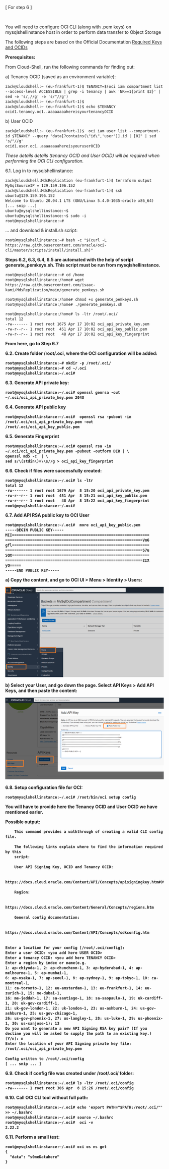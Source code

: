 [ For step 6 ]

<br>

You will need to configure OCI CLI (along with .pem keys) on mysqlshellinstance host in order to perform data transfer to Object Storage

The following steps are based on the Official Documentation <a href="https://docs.oracle.com/en-us/iaas/Content/API/Concepts/apisigningkey.htm#Required_Keys_and_OCIDs">Required Keys and OCIDs</a>

<b> Prerequisites: </b>

From Cloud-Shell, run the following commands for finding out:

a) Tenancy OCID (saved as an environment variable):
```
zack@cloudshell:~ (eu-frankfurt-1)$ TENANCY=$(oci iam compartment list --access-level ACCESSIBLE | grep -i tenancy | awk 'NR==1{print $2}' | sed -e 's/,//g' -e 's/"//g')
zack@cloudshell:~ (eu-frankfurt-1)$ 
zack@cloudshell:~ (eu-frankfurt-1)$ echo $TENANCY
ocid1.tenancy.oc1..aaaaaaaahereisyourtenancyOCID
```
b) User OCID

```
zack@cloudshell:~ (eu-frankfurt-1)$  oci iam user list --compartment-id $TENANCY --query "data[?contains(\"id\",'user')].id | [0]" | sed 's/"//g'
ocid1.user.oc1..aaaaaaaahereisyouruserOCID
```

<i> These details details (tenancy OCID and User OCID) will be required when performing the OCI CLI configuration. </i>


6.1. Log in to mysqlshellinstance:

```
zack@cloudshell:MdsReplication (eu-frankfurt-1)$ terraform output
MySqlSourceIP = 129.159.196.152
zack@cloudshell:MdsReplication (eu-frankfurt-1)$ ssh ubuntu@129.159.196.152
Welcome to Ubuntu 20.04.1 LTS (GNU/Linux 5.4.0-1035-oracle x86_64)
[... snip ...]
ubuntu@mysqlshellinstance:~$ 
ubuntu@mysqlshellinstance:~$ sudo -i
root@mysqlshellinstance:~# 
```
... and download & install.sh script: 

```
root@mysqlshellinstance:~# bash -c "$(curl -L https://raw.githubusercontent.com/oracle/oci-cli/master/scripts/install/install.sh)"

```

<b> Steps 6.2, 6.3, 6.4, 6.5 are automated with the help of script generate_pemkeys.sh. This script must be run from mysqlshellinstance. </b>
    
 ```
root@mysqlshellinstance:~# cd /home
root@mysqlshellinstance:/home# wget https://raw.githubusercontent.com/isaac-kami/MdsReplication/main/generate_pemkeys.sh
```
```
root@mysqlshellinstance:/home# chmod +x generate_pemkeys.sh 
root@mysqlshellinstance:/home# ./generate_pemkeys.sh 
```
```
root@mysqlshellinstance:/home# ls -ltr /root/.oci/
total 12
-rw------- 1 root root 1675 Apr 17 10:02 oci_api_private_key.pem
-rw-r--r-- 1 root root  451 Apr 17 10:02 oci_api_key_public.pem
-rw-r--r-- 1 root root   48 Apr 17 10:02 oci_api_key_fingerprint
 ```
 
 <b> From here, go to Step 6.7 <b>

6.2. Create folder /root/.oci, where the OCI configuration will be added:

```
root@mysqlshellinstance:~# mkdir -p /root/.oci/
root@mysqlshellinstance:~# cd ~/.oci
root@mysqlshellinstance:~/.oci#
```

6.3. Generate API private key:
```
root@mysqlshellinstance:~/.oci# openssl genrsa -out ~/.oci/oci_api_private_key.pem 2048
```
6.4. Generate API public key
```
root@mysqlshellinstance:~/.oci#  openssl rsa -pubout -in /root/.oci/oci_api_private_key.pem -out /root/.oci/oci_api_key_public.pem 

```
6.5. Generate Fingerprint

```
root@mysqlshellinstance:~/.oci# openssl rsa -in ~/.oci/oci_api_private_key.pem -pubout -outform DER | \
openssl md5 -c  | \
sed s/\(stdin\)=\\s//g > oci_api_key_fingerprint 

```
6.6. Check if files were successfully created:

```
root@mysqlshellinstance:~/.oci# ls -ltr
total 12
-rw------- 1 root root 1679 Apr  8 15:20 oci_api_private_key.pem
-rw-r--r-- 1 root root  451 Apr  8 15:21 oci_api_key_public.pem
-rw-r--r-- 1 root root   48 Apr  8 15:22 oci_api_key_fingerprint
root@mysqlshellinstance:~/.oci# 
```
6.7.  Add API RSA public key to OCI User

```
root@mysqlshellinstance:~/.oci#  more oci_api_key_public.pem
-----BEGIN PUBLIC KEY-----
MII=============================================================
=============================================================Vm6
gfl=============================================================
=============================================================S7u
SQX=============================================================
=============================================================zIX
yQ=====
-----END PUBLIC KEY-----

```

a) Copy the content, and go to OCI UI > Menu > Identity > Users:

![alt text](https://raw.githubusercontent.com/MuchTest/pix/main/b4/10.png)

b) Select your User, and go down the page. Select API Keys > Add API Keys, and then paste the content:

![alt text](https://raw.githubusercontent.com/MuchTest/pix/main/b4/11.png)


6.8. Setup configuration file for OCI:

```
root@mysqlshellinstance:~/.oci# /root/bin/oci setup config
```

You will have to provide here the Tenancy OCID and User OCID we have mentioned earler.

Possible output:
```
    This command provides a walkthrough of creating a valid CLI config file.

    The following links explain where to find the information required by this
    script:

    User API Signing Key, OCID and Tenancy OCID:

        https://docs.cloud.oracle.com/Content/API/Concepts/apisigningkey.htm#Other

    Region:

        https://docs.cloud.oracle.com/Content/General/Concepts/regions.htm

    General config documentation:

        https://docs.cloud.oracle.com/Content/API/Concepts/sdkconfig.htm


Enter a location for your config [/root/.oci/config]: 
Enter a user OCID: <you add here USER OCID>
Enter a tenancy OCID: <you add here TENANCY OCID>
Enter a region by index or name(e.g.
1: ap-chiyoda-1, 2: ap-chuncheon-1, 3: ap-hyderabad-1, 4: ap-melbourne-1, 5: ap-mumbai-1,
6: ap-osaka-1, 7: ap-seoul-1, 8: ap-sydney-1, 9: ap-tokyo-1, 10: ca-montreal-1,
11: ca-toronto-1, 12: eu-amsterdam-1, 13: eu-frankfurt-1, 14: eu-zurich-1, 15: me-dubai-1,
16: me-jeddah-1, 17: sa-santiago-1, 18: sa-saopaulo-1, 19: uk-cardiff-1, 20: uk-gov-cardiff-1,
21: uk-gov-london-1, 22: uk-london-1, 23: us-ashburn-1, 24: us-gov-ashburn-1, 25: us-gov-chicago-1,
26: us-gov-phoenix-1, 27: us-langley-1, 28: us-luke-1, 29: us-phoenix-1, 30: us-sanjose-1): 13
Do you want to generate a new API Signing RSA key pair? (If you decline you will be asked to supply the path to an existing key.) [Y/n]: n
Enter the location of your API Signing private key file: /root/.oci/oci_api_private_key.pem

Config written to /root/.oci/config
[ ... snip ... ]

```

6.9. Check if config file was created under /root/.oci/ folder:
```
root@mysqlshellinstance:~/.oci# ls -ltr /root/.oci/config
-rw------- 1 root root 306 Apr  8 15:26 /root/.oci/config
```
6.10. Call OCI CLI tool without full path:
```
root@mysqlshellinstance:~/.oci# echo 'export PATH="$PATH:/root/.oci/"' >> ~/.bashrc 
root@mysqlshellinstance:~/.oci# source ~/.bashrc
root@mysqlshellinstance:~/.oci#  oci -v
2.22.2
```

6.11. Perform a small test:
```
root@mysqlshellinstance:~/.oci# oci os ns get
{
  "data": "s0meDatahere"
}

```
